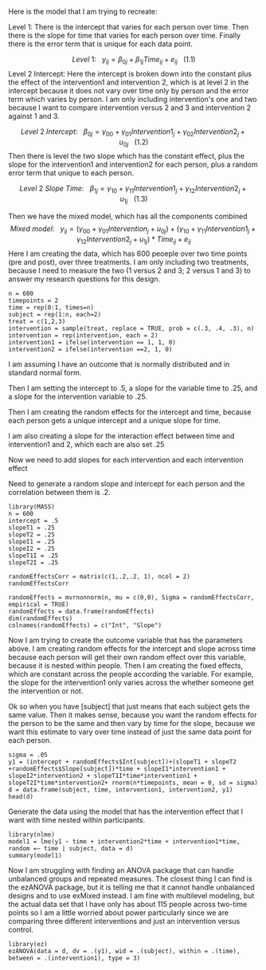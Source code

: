 

Here is the model that I am trying to recreate:

Level 1: There is the intercept that varies for each person over time.  Then there is the slope for time that varies for each person over time.  Finally there is the error term that is unique for each data point.

$$ Level~1:~~~{y_{ij} = \beta_{0j} + \beta_{1j}Time_{ij} + e_{ij}}~~~ (1.1)$$
Level 2 Intercept: Here the intercept is broken down into the constant plus the effect of the intervention1 and intervention 2, which is at level 2 in the intercept because it does not vary over time only by person and the error term which varies by person.  I am only including intervention's one and two because I want to compare intervention versus 2 and 3 and intervention 2 against 1 and 3.    

$$ Level~2~Intercept:~~~{\beta_{0j} = \gamma_{00} + \gamma_{01}Intervention1_{j} +  \gamma_{02}Intervention2_{j} + u_{0j}} ~~~ (1.2)$$
Then there is level the two slope which has the constant effect, plus the slope for the intervention1 and intervention2 for each person, plus a random error term that unique to each person.  

$$ Level~2~Slope~Time:~~~{\beta_{1j} = \gamma_{10} + \gamma_{11}Intervention1_{j} +  \gamma_{12}Intervention2_{j} + u_{1j}} ~~~ (1.3)$$

Then we have the mixed model, which has all the components combined
$$Mixed~model: ~~~{y_{ij} =   (\gamma_{00}+ \gamma_{01}Intervention_{j} + u_{0j}) + (\gamma_{10}}+\gamma_{11}Intervention1_{j} +\gamma_{12}Intervention2_{j} +u_{1j})*Time_{ij} + e_{ij} $$
Here I am creating the data, which has 600 peoeple over two time points (pre and post), over three treatments.  I am only including two treatments, because I need to measure the two (1 versus 2 and 3; 2 versus 1 and 3) to answer my research questions for this design.
```{r}
n = 600
timepoints = 2
time = rep(0:1, times=n)
subject = rep(1:n, each=2)
treat = c(1,2,3)
intervention = sample(treat, replace = TRUE, prob = c(.3, .4, .3), n)
intervention = rep(intervention, each = 2)
intervention1 = ifelse(intervention == 1, 1, 0)
intervention2 = ifelse(intervention ==2, 1, 0)
```
I am assuming I have an outcome that is normally distributed and in standard normal form.     

Then I am setting the intercept to .5, a slope for the variable time to .25, and a slope for the intervention variable to .25.

Then I am creating the random effects for the intercept and time, because each person gets a unique intercept and a unique slope for time.  

I am also creating a slope for the interaction effect between time and intervention1 and 2, which each are also set .25

Now we need to add slopes for each intervention and each intervention effect

Need to generate a random slope and intercept for each person and the correlation between them is .2.  
```{r}
library(MASS)
n = 600
intercept = .5
slopeT1 = .25
slopeT2 = .25
slopeI1 = .25
slopeI2 = .25
slopeT1I = .25
slopeT2I = .25

randomEffectsCorr = matrix(c(1,.2,.2, 1), ncol = 2)
randomEffectsCorr

randomEffects = mvrnonnorm(n, mu = c(0,0), Sigma = randomEffectsCorr, empirical = TRUE)
randomEffects = data.frame(randomEffects)
dim(randomEffects)
colnames(randomEffects) = c("Int", "Slope")
```
Now I am trying to create the outcome variable that has the parameters above.  I am creating random effects for the intercept and slope across time because each person will get their own random effect over this variable, because it is nested within people.  Then I am creating the fixed effects, which are constant across the people according the variable.  For example, the slope for the intervention1 only varies across the whether someone get the intervention or not. 

Ok so when you have [subject] that just means that each subject gets the same value.  Then it makes sense, because you want the random effects for the person to be the same and then vary by time for the slope, because we want this estimate to vary over time instead of just the same data point for each person.
```{r}
sigma = .05
y1 = (intercept + randomEffects$Int[subject])+(slopeT1 + slopeT2 +randomEffects$Slope[subject])*time + slopeI1*intervention1 + slopeI2*intervention2 + slopeT1I*time*intervention1 + slopeT2I*time*intervention2+ rnorm(n*timepoints, mean = 0, sd = sigma)
d = data.frame(subject, time, intervention1, intervention2, y1)
head(d)
```
Generate the data using the model that has the intervention effect that I want with time nested within participants.
```{r}
library(nlme)
model1 = lme(y1 ~ time + intervention2*time + intervention1*time, random =~ time | subject, data = d)
summary(model1)
```
Now I am struggling with finding an ANOVA package that can handle unbalanced groups and repeated measures.  The closest thing I can find is the ezANOVA package, but it is telling me that it cannot handle unbalanced designs and to use exMixed instead.  I am fine with multilevel modeling, but the actual data set that I have only has about 115 people across two-time points so I am a little worried about power particularly since we are comparing three different interventions and just an intervention versus control.
```{r}
library(ez)
ezANOVA(data = d, dv = .(y1), wid = .(subject), within = .(time), between = .(intervention1), type = 3)

```





